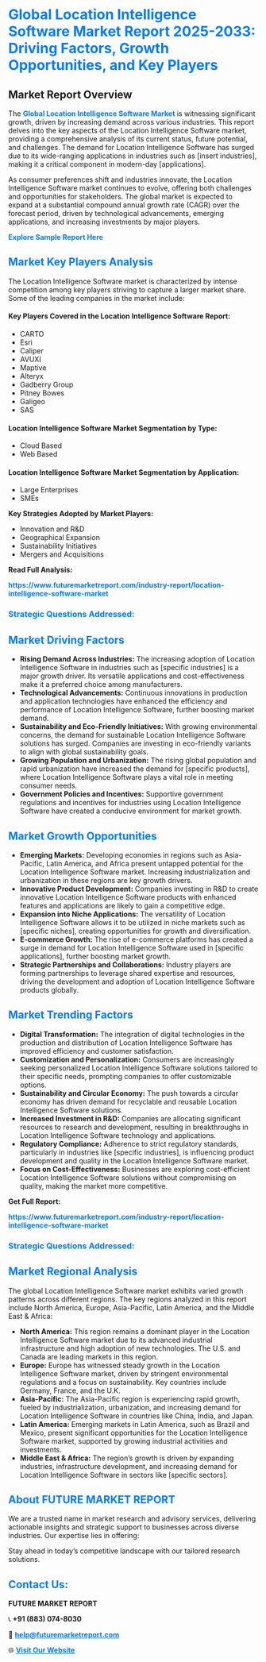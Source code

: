 <h1 style="color: #007BFF;">Global Location Intelligence Software Market Report 2025-2033: Driving Factors, Growth Opportunities, and Key Players</h1>

<section id="overview">
<h2>Market Report Overview</h2>
<p>The <a href="https://www.futuremarketreport.com/industry-report/location-intelligence-software-market" style="color: #007BFF; text-decoration: none;"><strong>Global Location Intelligence Software Market</strong></a> is witnessing significant growth, driven by increasing demand across various industries. This report delves into the key aspects of the Location Intelligence Software market, providing a comprehensive analysis of its current status, future potential, and challenges. The demand for Location Intelligence Software has surged due to its wide-ranging applications in industries such as [insert industries], making it a critical component in modern-day [applications].</p>
<p>As consumer preferences shift and industries innovate, the Location Intelligence Software market continues to evolve, offering both challenges and opportunities for stakeholders. The global market is expected to expand at a substantial compound annual growth rate (CAGR) over the forecast period, driven by technological advancements, emerging applications, and increasing investments by major players.</p>
</section>

<section id="overview">
<p><a href="https://www.futuremarketreport.com/request-sample/reportId=40962" style="color: #007BFF; text-decoration: none;"><strong>Explore Sample Report Here</strong></a></p>
</section>

<section id="key-players">
<h2 style="color: #007BFF;">Market Key Players Analysis</h2>
<p>The Location Intelligence Software market is characterized by intense competition among key players striving to capture a larger market share. Some of the leading companies in the market include:</p>
<h4>Key Players Covered in the Location Intelligence Software Report:</h4>
<ul><li>CARTO</li><li>Esri</li><li>Caliper</li><li>AVUXI</li><li>Maptive</li><li>Alteryx</li><li>Gadberry Group</li><li>Pitney Bowes</li><li>Galigeo</li><li>SAS</li></ul>
<h4>Location Intelligence Software Market Segmentation by Type:</h4>
<ul><li>Cloud Based</li><li>Web Based</li></ul>

<h4>Location Intelligence Software Market Segmentation by Application:</h4>
<ul><li>Large Enterprises</li><li>SMEs</li></ul>
<p><strong>Key Strategies Adopted by Market Players:</strong></p>
<ul>
<li>Innovation and R&D</li>
<li>Geographical Expansion</li>
<li>Sustainability Initiatives</li>
<li>Mergers and Acquisitions</li>
</ul>
</section>

<section>
<p><strong>Read Full Analysis: </strong></p><a href="https://www.futuremarketreport.com/industry-report/location-intelligence-software-market" style="color: #007BFF; text-decoration: none;"><strong>https://www.futuremarketreport.com/industry-report/location-intelligence-software-market</strong></a>
<h3 style="color: #007BFF;">Strategic Questions Addressed:</h3>
</section>

<section id="driving-factors">
<h2 style="color: #007BFF;">Market Driving Factors</h2>
<ul>
<li><strong>Rising Demand Across Industries:</strong> The increasing adoption of Location Intelligence Software in industries such as [specific industries] is a major growth driver. Its versatile applications and cost-effectiveness make it a preferred choice among manufacturers.</li>
<li><strong>Technological Advancements:</strong> Continuous innovations in production and application technologies have enhanced the efficiency and performance of Location Intelligence Software, further boosting market demand.</li>
<li><strong>Sustainability and Eco-Friendly Initiatives:</strong> With growing environmental concerns, the demand for sustainable Location Intelligence Software solutions has surged. Companies are investing in eco-friendly variants to align with global sustainability goals.</li>
<li><strong>Growing Population and Urbanization:</strong> The rising global population and rapid urbanization have increased the demand for [specific products], where Location Intelligence Software plays a vital role in meeting consumer needs.</li>
<li><strong>Government Policies and Incentives:</strong> Supportive government regulations and incentives for industries using Location Intelligence Software have created a conducive environment for market growth.</li>
</ul>
</section>

<section id="growth-opportunities">
<h2 style="color: #007BFF;">Market Growth Opportunities</h2>
<ul>
<li><strong>Emerging Markets:</strong> Developing economies in regions such as Asia-Pacific, Latin America, and Africa present untapped potential for the Location Intelligence Software market. Increasing industrialization and urbanization in these regions are key growth drivers.</li>
<li><strong>Innovative Product Development:</strong> Companies investing in R&D to create innovative Location Intelligence Software products with enhanced features and applications are likely to gain a competitive edge.</li>
<li><strong>Expansion into Niche Applications:</strong> The versatility of Location Intelligence Software allows it to be utilized in niche markets such as [specific niches], creating opportunities for growth and diversification.</li>
<li><strong>E-commerce Growth:</strong> The rise of e-commerce platforms has created a surge in demand for Location Intelligence Software used in [specific applications], further boosting market growth.</li>
<li><strong>Strategic Partnerships and Collaborations:</strong> Industry players are forming partnerships to leverage shared expertise and resources, driving the development and adoption of Location Intelligence Software products globally.</li>
</ul>
</section>

<section id="trending-factors">
<h2 style="color: #007BFF;">Market Trending Factors</h2>
<ul>
<li><strong>Digital Transformation:</strong> The integration of digital technologies in the production and distribution of Location Intelligence Software has improved efficiency and customer satisfaction.</li>
<li><strong>Customization and Personalization:</strong> Consumers are increasingly seeking personalized Location Intelligence Software solutions tailored to their specific needs, prompting companies to offer customizable options.</li>
<li><strong>Sustainability and Circular Economy:</strong> The push towards a circular economy has driven demand for recyclable and reusable Location Intelligence Software solutions.</li>
<li><strong>Increased Investment in R&D:</strong> Companies are allocating significant resources to research and development, resulting in breakthroughs in Location Intelligence Software technology and applications.</li>
<li><strong>Regulatory Compliance:</strong> Adherence to strict regulatory standards, particularly in industries like [specific industries], is influencing product development and quality in the Location Intelligence Software market.</li>
<li><strong>Focus on Cost-Effectiveness:</strong> Businesses are exploring cost-efficient Location Intelligence Software solutions without compromising on quality, making the market more competitive.</li>
</ul>
</section>

<section>
<p><strong>Get Full Report: </strong></p><a href="https://www.futuremarketreport.com/industry-report/location-intelligence-software-market" style="color: #007BFF; text-decoration: none;"><strong>https://www.futuremarketreport.com/industry-report/location-intelligence-software-market</strong></a>
<h3 style="color: #007BFF;">Strategic Questions Addressed:</h3>
</section>


<section id="regional-analysis">
<h2 style="color: #007BFF;">Market Regional Analysis</h2>
<p>The global Location Intelligence Software market exhibits varied growth patterns across different regions. The key regions analyzed in this report include North America, Europe, Asia-Pacific, Latin America, and the Middle East & Africa:</p>
<ul>
<li><strong>North America:</strong> This region remains a dominant player in the Location Intelligence Software market due to its advanced industrial infrastructure and high adoption of new technologies. The U.S. and Canada are leading markets in this region.</li>
<li><strong>Europe:</strong> Europe has witnessed steady growth in the Location Intelligence Software market, driven by stringent environmental regulations and a focus on sustainability. Key countries include Germany, France, and the U.K.</li>
<li><strong>Asia-Pacific:</strong> The Asia-Pacific region is experiencing rapid growth, fueled by industrialization, urbanization, and increasing demand for Location Intelligence Software in countries like China, India, and Japan.</li>
<li><strong>Latin America:</strong> Emerging markets in Latin America, such as Brazil and Mexico, present significant opportunities for the Location Intelligence Software market, supported by growing industrial activities and investments.</li>
<li><strong>Middle East & Africa:</strong> The region’s growth is driven by expanding industries, infrastructure development, and increasing demand for Location Intelligence Software in sectors like [specific sectors].</li>
</ul>
</section>

<footer>
<h2 style="color: #007BFF;">About FUTURE MARKET REPORT</h2>
<p>We are a trusted name in market research and advisory services, delivering actionable insights and strategic support to businesses across diverse industries. Our expertise lies in offering:</p>

<p>Stay ahead in today’s competitive landscape with our tailored research solutions.</p>

<h2 style="color: #007BFF;">Contact Us:</h2>
<p><strong>FUTURE MARKET REPORT</strong></p>
<p>📞 <strong>+91 (883) 074-8030</strong></p>
<p>📧 <strong><a href="mailto:help@futuremarketreport.com" style="color: #007BFF;">help@futuremarketreport.com</a></strong></p>
<p>🌐 <strong><a href="https://www.futuremarketreport.com/" style="color: #007BFF;">Visit Our Website</a></strong></p>
</footer>
